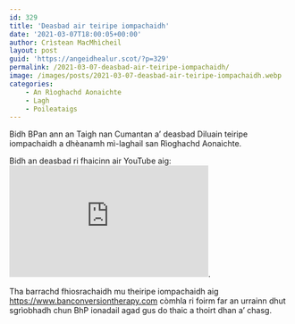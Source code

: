 ```yaml
---
id: 329
title: 'Deasbad air teiripe iompachaidh'
date: '2021-03-07T18:00:05+00:00'
author: Crìstean MacMhìcheil
layout: post
guid: 'https://angeidhealur.scot/?p=329'
permalink: /2021-03-07-deasbad-air-teiripe-iompachaidh/
image: /images/posts/2021-03-07-deasbad-air-teiripe-iompachaidh.webp
categories:
    - An Rìoghachd Aonaichte
    - Lagh
    - Poileataigs
---
```


Bidh BPan ann an Taigh nan Cumantan a’ deasbad Diluain teiripe iompachaidh a dhèanamh mì-laghail san Rìoghachd Aonaichte.

Bidh an deasbad ri fhaicinn air YouTube aig: <iframe allow="accelerometer; autoplay; clipboard-write; encrypted-media; gyroscope; picture-in-picture" allowfullscreen="" frameborder="0" height="200" loading="lazy" src="https://www.youtube.com/embed/vl38dzzn1wc?feature=oembed" title="E-petition relating to LGBT conversion therapy - 8 March 2021" width="356"></iframe>.

Tha barrachd fhiosrachaidh mu theiripe iompachaidh aig <https://www.banconversiontherapy.com> còmhla ri foirm far an urrainn dhut sgrìobhadh chun BhP ionadail agad gus do thaic a thoirt dhan a’ chasg.
